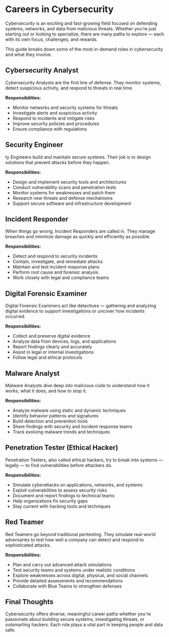 # Careers in Cybersecurity

Cybersecurity is an exciting and fast-growing field focused on defending systems, networks, and data from malicious threats. Whether you're just starting out or looking to specialize, there are many paths to explore — each with its own focus, challenges, and rewards.

This guide breaks down some of the most in-demand roles in cybersecurity and what they involve.


## Cybersecurity Analyst   
Cybersecurity Analysts are the first line of defense. They monitor systems, detect suspicious activity, and respond to threats in real time.

**Responsibilities:**  
- Monitor networks and security systems for threats  
- Investigate alerts and suspicious activity  
- Respond to incidents and mitigate risks  
- Improve security policies and procedures  
- Ensure compliance with regulations  


##  Security Engineer  
ty Engineers build and maintain secure systems. Their job is to design solutions that prevent attacks before they happen.

**Responsibilities:**  
- Design and implement security tools and architectures  
- Conduct vulnerability scans and penetration tests  
- Monitor systems for weaknesses and patch them  
- Research new threats and defense mechanisms  
- Support secure software and infrastructure development  



## Incident Responder   
When things go wrong, Incident Responders are called in. They manage breaches and minimize damage as quickly and efficiently as possible.

**Responsibilities:**  
- Detect and respond to security incidents  
- Contain, investigate, and remediate attacks  
- Maintain and test incident response plans  
- Perform root cause and forensic analysis  
- Work closely with legal and compliance teams  


## Digital Forensic Examiner    
Digital Forensic Examiners act like detectives — gathering and analyzing digital evidence to support investigations or uncover how incidents occurred.

**Responsibilities:**  
- Collect and preserve digital evidence  
- Analyze data from devices, logs, and applications  
- Report findings clearly and accurately  
- Assist in legal or internal investigations  
- Follow legal and ethical protocols  



## Malware Analyst   
Malware Analysts dive deep into malicious code to understand how it works, what it does, and how to stop it.

**Responsibilities:**  
- Analyze malware using static and dynamic techniques  
- Identify behavior patterns and signatures  
- Build detection and prevention tools  
- Share findings with security and incident response teams  
- Track evolving malware trends and techniques  



## Penetration Tester (Ethical Hacker)  
Penetration Testers, also called ethical hackers, try to break into systems — legally — to find vulnerabilities before attackers do.

**Responsibilities:**  
- Simulate cyberattacks on applications, networks, and systems  
- Exploit vulnerabilities to assess security risks  
- Document and report findings to technical teams  
- Help organizations fix security gaps  
- Stay current with hacking tools and techniques  

## Red Teamer  
Red Teamers go beyond traditional pentesting. They simulate real-world adversaries to test how well a company can detect and respond to sophisticated attacks.

**Responsibilities:**  
- Plan and carry out advanced attack simulations  
- Test security teams and systems under realistic conditions  
- Explore weaknesses across digital, physical, and social channels  
- Provide detailed assessments and recommendations  
- Collaborate with Blue Teams to strengthen defenses  


## Final Thoughts  
Cybersecurity offers diverse, meaningful career paths whether you're passionate about building secure systems, investigating threats, or outsmarting hackers. Each role plays a vital part in keeping people and data safe.


